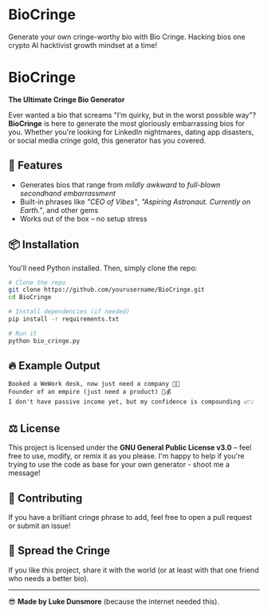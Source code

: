 # BioCringe
Generate your own cringe-worthy bio with Bio Cringe. Hacking bios one crypto AI hacktivist growth mindset at a time!

# BioCringe

**The Ultimate Cringe Bio Generator**  

Ever wanted a bio that screams "I’m quirky, but in the worst possible way"? **BioCringe** is here to generate the most gloriously embarrassing bios for you. Whether you're looking for LinkedIn nightmares, dating app disasters, or social media cringe gold, this generator has you covered.

## 🚀 Features
- Generates bios that range from *mildly awkward* to *full-blown secondhand embarrassment*
- Built-in phrases like *"CEO of Vibes"*, *"Aspiring Astronaut. Currently on Earth."*, and other gems
- Works out of the box – no setup stress

## 📦 Installation

You'll need Python installed. Then, simply clone the repo:

```bash
# Clone the repo
git clone https://github.com/yourusername/BioCringe.git
cd BioCringe

# Install dependencies (if needed)
pip install -r requirements.txt

# Run it
python bio_cringe.py
```

## 🔥 Example Output

```
Booked a WeWork desk, now just need a company 💼✨
Founder of an empire (just need a product) 🚀💰
I don't have passive income yet, but my confidence is compounding 📈💡
```

## ⚖️ License
This project is licensed under the **GNU General Public License v3.0** – feel free to use, modify, or remix it as you please. 
I'm happy to help if you're trying to use the code as base for your own generator - shoot me a message!

## 🤝 Contributing
If you have a brilliant cringe phrase to add, feel free to open a pull request or submit an issue!

## 📢 Spread the Cringe
If you like this project, share it with the world (or at least with that one friend who needs a better bio).

---

😎 **Made by Luke Dunsmore** (because the internet needed this).

